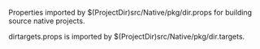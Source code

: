 Properties imported by $(ProjectDir)src/Native/pkg/dir.props for building source native projects.

dirtargets.props is imported by $(ProjectDir)src/Native/pkg/dir.targets.